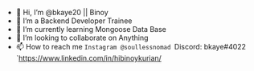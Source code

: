 - 👋 Hi, I’m @bkaye20 || Binoy
- 👀 I’m a Backend Developer Trainee
- 🌱 I’m currently learning Mongoose Data Base
- 💞️ I’m looking to collaborate on Anything
- 📫 How to reach me `Instagram @soullessnomad
                      `Discord: bkaye#4022
                      `https://www.linkedin.com/in/hibinoykurian/

<!---
bkaye20/bkaye20 is a ✨ special ✨ repository because its `README.md` (this file) appears on your GitHub profile.
You can click the Preview link to take a look at your changes.
--->
